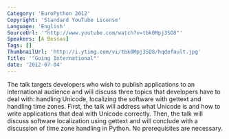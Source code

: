 ```yaml
---
Category: 'EuroPython 2012'
Copyright: 'Standard YouTube License'
Language: 'English'
SourceUrl: '"http://www.youtube.com/watch?v=tbk0Mpj3SO8"'
Speakers: [A Bessas]
Tags: []
ThumbnailUrl: 'http://i.ytimg.com/vi/tbk0Mpj3SO8/hqdefault.jpg'
Title: '"Going International"'
date: '2012-07-04'
---
```

The talk targets developers who wish to publish applications to an
international audience and will discuss three topics that developers have to
deal with: handling Unicode, localizing the software with gettext and handling
time zones. First, the talk will address what Unicode is and how to write
applications that deal with Unicode correctly. Then, the talk will discuss
software localization using gettext and will conclude with a discussion of
time zone handling in Python. No prerequisites are necessary.

